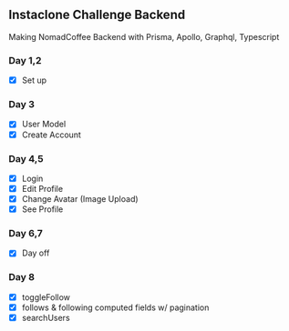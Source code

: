 ## Instaclone Challenge Backend

Making NomadCoffee Backend with Prisma, Apollo, Graphql, Typescript

### Day 1,2
- [x] Set up

### Day 3
- [x] User Model
- [x] Create Account

### Day 4,5
- [x] Login
- [x] Edit Profile
- [x] Change Avatar (Image Upload)
- [x] See Profile

### Day 6,7
- [x] Day off

### Day 8
- [x] toggleFollow
- [x] follows & following computed fields w/ pagination
- [x] searchUsers